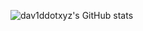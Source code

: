 ![dav1ddotxyz's GitHub stats](https://github-readme-stats.vercel.app/api?username=anuraghazra&show_icons=true&theme=dark)
